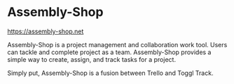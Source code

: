 # Assembly-Shop

https://assembly-shop.net

Assembly-Shop is a project management and collaboration work tool. Users can tackle and complete project as a team. Assembly-Shop provides a simple way to create, assign, and track tasks for a project.

Simply put, Assembly-Shop is a fusion between Trello and Toggl Track.
